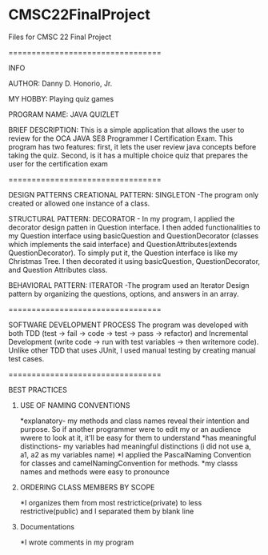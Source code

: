 # CMSC22FinalProject
Files for CMSC 22 Final Project

=================================

INFO

AUTHOR: Danny D. Honorio, Jr.

MY HOBBY: Playing quiz games

PROGRAM NAME: JAVA QUIZLET

BRIEF DESCRIPTION: This is a simple application that allows the user to review for the OCA JAVA SE8 Programmer I Certification Exam. This program has two features: first, it lets the user review java concepts before taking the quiz. Second, is it has a multiple choice quiz that prepares the user for the certification exam

=================================

DESIGN PATTERNS
CREATIONAL PATTERN: SINGLETON -The program only created or allowed one instance of a class.

STRUCTURAL PATTERN: DECORATOR - In my program, I applied the decorator design patten in Question interface. I then added functionalities to my Question interface using basicQuestion and QuestionDecorator (classes which implements the said interface) and QuestionAttributes(extends QuestionDecorator). To simply put it, the Question interface is like my Christmas Tree. I then decorated it using basicQuestion, QuestionDecorator, and Question Attributes class.
                           
BEHAVIORAL PATTERN: ITERATOR -The program used an Iterator Design pattern by organizing the questions, options, and answers in an array.

=================================

SOFTWARE DEVELOPMENT PROCESS
The program was developed with both TDD (test -> fail -> code -> test -> pass -> refactor) and Incremental Development (write code -> run with test variables -> then writemore code). Unlike other TDD that uses JUnit, I used manual testing by creating manual test cases.

=================================

BEST PRACTICES

1) USE OF NAMING CONVENTIONS
   
   *explanatory- my methods and class names reveal their intention and purpose. So if another programmer were to edit my or an audience wwere to look at it, it'll be easy for 
                  them to understand
    *has meaningful distinctions- my variables had meaningful distinctions (i did not use a, a1, a2 as my variables name)
    *I applied the PascalNaming Convention for classes and camelNamingConvention for methods.
    *my classs names and methods were easy to pronounce
    
2) ORDERING CLASS MEMBERS BY SCOPE
    
    *I organizes them from most restrictice(private) to less restrictive(public) and I separated them by blank line
    
3) Documentations
   
   *I wrote comments in my program



